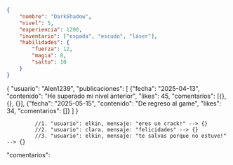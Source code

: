 ```json
{
    "nombre": "DarkShadow",
    "nivel": 5,
    "experiencia": 1200,
    "inventario": ["espada", "escudo", "láser"],
    "habilidades": {
        "fuerza": 12,
        "magia": 8,
        "salto": 10
    }
}
```

{
    "usuario": "Alen1239",
    "publicaciones": [
        {"fecha": "2025-04-13", "contenido": "He superado mi nivel anterior", "likes": 45, "comentarios": [{}, {}, {}],
        {"fecha": "2025-05-15", "contenido": "De regreso al game", "likes": 34, "comentarios": []}
    ]
}

             //1. "usuario": elkin, mensaje: "eres un crack!" --> {}
             //2. "usuario": clara, mensaje: "felicidades" --> {}
             //3. "usuario": elkin, mensaje: "te salvas porque no estuve!" --> {}
"comentarios": 